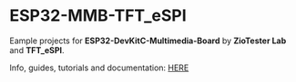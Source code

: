 # ESP32-MMB-TFT_eSPI

Eample projects for **ESP32-DevKitC-Multimedia-Board**  by **ZioTester Lab** and **TFT_eSPI**.

Info, guides, tutorials and documentation: [HERE](http://ziotester.github.io/hardware/mmb)
